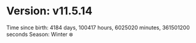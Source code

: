 # Version: v11.5.14
Time since birth: 4184 days, 100417 hours, 6025020 minutes, 361501200 seconds
Season: Winter ❄️
